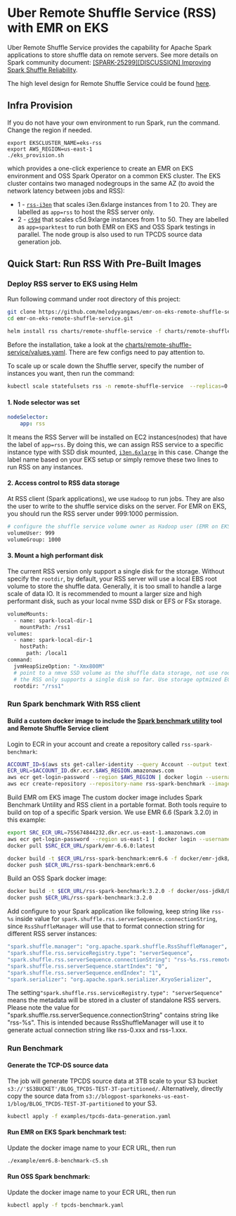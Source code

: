 # Uber Remote Shuffle Service (RSS) with EMR on EKS

Uber Remote Shuffle Service provides the capability for Apache Spark applications to store shuffle data 
on remote servers. See more details on Spark community document: 
[[SPARK-25299][DISCUSSION] Improving Spark Shuffle Reliability](https://docs.google.com/document/d/1uCkzGGVG17oGC6BJ75TpzLAZNorvrAU3FRd2X-rVHSM/edit?ts=5e3c57b8).

The high level design for Remote Shuffle Service could be found [here](https://github.com/uber/RemoteShuffleService/blob/master/docs/server-high-level-design.md).

## Infra Provision
If you do not have your own environment to run Spark, run the command. Change the region if needed.
```
export EKSCLUSTER_NAME=eks-rss
export AWS_REGION=us-east-1
./eks_provision.sh
```
which provides a one-click experience to create an EMR on EKS environment and OSS Spark Operator on a common EKS cluster. The EKS cluster contains two managed nodegroups in the same AZ (to avoid the network latency between jobs and RSS):
- 1 - [`rss-i3en`](https://github.com/melodyyangaws/emr-on-eks-remote-shuffle-service/blob/de77e588a2c89080e448f75321f4174a51c77799/eks_provision.sh#L92) that scales i3en.6xlarge instances from 1 to 20. They are labelled as `app=rss` to host the RSS server only.
- 2 - [`c59d`](https://github.com/melodyyangaws/emr-on-eks-remote-shuffle-service/blob/e81ed02da9a470889dd806a7be6ed9f160510563/eks_provision.sh#L111) that scales c5d.9xlarge instances from 1 to 50. They are labelled as `app=sparktest` to run both EMR on EKS and OSS Spark testings in parallel. The node 
group is also used to run TPCDS source data generation job.

## Quick Start: Run RSS With Pre-Built Images

### Deploy RSS server to EKS using Helm

Run following command under root directory of this project:

```bash
git clone https://github.com/melodyyangaws/emr-on-eks-remote-shuffle-service.git
cd emr-on-eks-remote-shuffle-service.git

helm install rss charts/remote-shuffle-service -f charts/remote-shuffle-service/values.yaml -n remote-shuffle-service --create-namespace
```

Before the installation, take a look at the [charts/remote-shuffle-service/values.yaml](./charts/remote-shuffle-service/values.yaml). There are few configs need to pay attention to. 

To scale up or scale down the Shuffle server, specify the number of instances you want, then run the command:
```bash
kubectl scale statefulsets rss -n remote-shuffle-service  --replicas=0
```


#### 1. Node selector was set
```yaml
nodeSelector:
    app: rss
```    
It means the RSS Server will be installed on EC2 instances(nodes) that have the label of `app=rss`. By doing this, we can assign RSS service to a specific instance type with SSD disk mounted, [`i3en.6xlarge`](https://github.com/melodyyangaws/emr-on-eks-remote-shuffle-service/blob/de77e588a2c89080e448f75321f4174a51c77799/eks_provision.sh#L98) in this case. Change the label name based on your EKS setup or simply remove these two lines to run RSS on any instances.

#### 2. Access control to RSS data storage 
At RSS client (Spark applications), we use `Hadoop` to run jobs. They are also the user to write to the shuffle service disks on the server. For EMR on EKS, you should run the RSS server under 999:1000 permission.
```bash
# configure the shuffle service volume owner as Hadoop user (EMR on EKS is 999:1000, OSS Spark is 1000:1000)
volumeUser: 999
volumeGroup: 1000

```
#### 3. Mount a high performant disk
The current RSS version only support a single disk for the storage. 
Without specify the `rootdir`, by default, your RSS server will use a local EBS root volume to store the shuffle data. Generally, it is too small to handle a large scale of data IO. It is recommended to mount a larger size and high performant disk, such as your local nvme SSD disk or EFS or FSx storage.

```bash
volumeMounts:
  - name: spark-local-dir-1
    mountPath: /rss1
volumes:
  - name: spark-local-dir-1
    hostPath:
      path: /local1
command:
  jvmHeapSizeOption: "-Xmx800M"
  # point to a nmve SSD volume as the shuffle data storage, not use root volume.
  # the RSS only supports a single disk so far. Use storage optmized EC2 instance type.
  rootdir: "/rss1"
```

### Run Spark benchmark With RSS client

#### Build a custom docker image to include the [Spark benchmark utility](https://github.com/aws-samples/emr-on-eks-benchmark#spark-on-kubernetes-benchmark-utility) tool and Remote Shuffle Service client

Login to ECR in your account and create a repository called `rss-spark-benchmark`:
```bash
ACCOUNT_ID=$(aws sts get-caller-identity --query Account --output text)
ECR_URL=$ACCOUNT_ID.dkr.ecr.$AWS_REGION.amazonaws.com
aws ecr get-login-password --region $AWS_REGION | docker login --username AWS --password-stdin $ECR_URL
aws ecr create-repository --repository-name rss-spark-benchmark --image-scanning-configuration scanOnPush=true
```

Build EMR om EKS image
The custom docker image includes Spark Benchmark Untility and RSS client in a portable format. Both tools require to build on top of a specific Spark version. We use EMR 6.6 (Spark 3.2.0) in this example:
```bash
export SRC_ECR_URL=755674844232.dkr.ecr.us-east-1.amazonaws.com
aws ecr get-login-password --region us-east-1 | docker login --username AWS --password-stdin $SRC_ECR_URL
docker pull $SRC_ECR_URL/spark/emr-6.6.0:latest

docker build -t $ECR_URL/rss-spark-benchmark:emr6.6 -f docker/emr-jdk8/Dockerfile --build-arg SPARK_BASE_IMAGE=$SRC_ECR_URL/spark/emr-6.6.0:latest .
docker push $ECR_URL/rss-spark-benchmark:emr6.6
```

Build an OSS Spark docker image:
```bash
docker build -t $ECR_URL/rss-spark-benchmark:3.2.0 -f docker/oss-jdk8/Dockerfile --build-arg SPARK_BASE_IMAGE=public.ecr.aws/myang-poc/spark:3.2.0_hadoop_3.3.1 .
docker push $ECR_URL/rss-spark-benchmark:3.2.0
```
Add configure to your Spark application like following, keep string like `rss-%s` inside value for `spark.shuffle.rss.serverSequence.connectionString`, since `RssShuffleManager` will use that to format connection string for different RSS server instances:
```bash
"spark.shuffle.manager": "org.apache.spark.shuffle.RssShuffleManager",
"spark.shuffle.rss.serviceRegistry.type": "serverSequence",
"spark.shuffle.rss.serverSequence.connectionString": "rss-%s.rss.remote-shuffle-service.svc.cluster.local:9338",
"spark.shuffle.rss.serverSequence.startIndex": "0",
"spark.shuffle.rss.serverSequence.endIndex": "1",
"spark.serializer": "org.apache.spark.serializer.KryoSerializer",
```
The setting`"spark.shuffle.rss.serviceRegistry.type": "serverSequence"` means the metadata will be stored in a cluster of standalone RSS servers.
Please note the value for "spark.shuffle.rss.serverSequence.connectionString" contains string like "rss-%s". This is intended because 
RssShuffleManager will use it to generate actual connection string like rss-0.xxx and rss-1.xxx. 


### Run Benchmark

#### Generate the TCP-DS source data
The job will generate TPCDS source data at 3TB scale to your S3 bucket `s3://'$S3BUCKET'/BLOG_TPCDS-TEST-3T-partitioned/`. Alternatively, directly copy the source data from `s3://blogpost-sparkoneks-us-east-1/blog/BLOG_TPCDS-TEST-3T-partitioned` to your S3.
```bash
kubectl apply -f examples/tpcds-data-generation.yaml
```

#### Run EMR on EKS Spark benchmark test:
Update the docker image name to your ECR URL, then run
```bash
./example/emr6.8-benchmark-c5.sh
````

#### Run OSS Spark benchmark:
Update the docker image name to your ECR URL, then run
```bash
kubectl apply -f tpcds-benchmark.yaml
```
